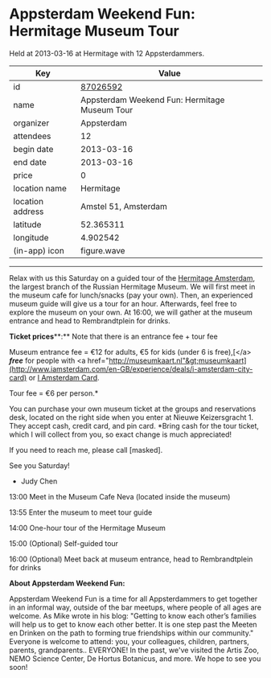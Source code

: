 # Appsterdam Weekend Fun: Hermitage Museum Tour
Held at 2013-03-16 at Hermitage with 12 Appsterdammers.
        
|Key|Value
|---|---|
|id|[87026592](https://www.meetup.com/appsterdam/events/87026592/)|
|name|Appsterdam Weekend Fun: Hermitage Museum Tour|
|organizer|Appsterdam|
|attendees|12|
|begin date|2013-03-16|
|end date|2013-03-16|
|price|0|
|location name|Hermitage|
|location address|Amstel 51, Amsterdam|
|latitude|52.365311|
|longitude|4.902542|
|(in-app) icon|figure.wave|

---

Relax with us this Saturday on a guided tour of the [Hermitage Amsterdam](http://hermitage.nl), the largest branch of the Russian Hermitage Museum. We will first meet in the museum cafe for lunch/snacks (pay your own). Then, an experienced museum guide will give us a tour for an hour. Afterwards, feel free to explore the museum on your own. At 16:00, we will gather at the museum entrance and head to Rembrandtplein for drinks.

**Ticket prices****:** Note that there is an entrance fee + tour fee

Museum entrance fee = €12 for adults, €5 for kids (under 6 is free),[&lt;/a&gt; ***free*** for people with &lt;a href="http://museumkaart.nl"&gt;museumkaart](http://www.iamsterdam.com/en-GB/experience/deals/i-amsterdam-city-card) or [I Amsterdam Card](http://www.iamsterdam.com/en-GB/experience/deals/i-amsterdam-city-card).

Tour fee = €6 per person.*

You can purchase your own museum ticket at the groups and reservations desk, located on the right side when you enter at Nieuwe Keizersgracht 1. They accept cash, credit card, and pin card. *Bring cash for the tour ticket, which I will collect from you, so exact change is much appreciated!

If you need to reach me, please call [masked].

See you Saturday!

- Judy Chen

13:00 Meet in the Museum Cafe Neva (located inside the museum)

13:55 Enter the museum to meet tour guide

14:00 One-hour tour of the Hermitage Museum

15:00 (Optional) Self-guided tour

16:00 (Optional) Meet back at museum entrance, head to Rembrandtplein for drinks

**About Appsterdam Weekend Fun:**

Appsterdam Weekend Fun is a time for all Appsterdammers to get together in an informal way, outside of the bar meetups, where people of all ages are welcome. As Mike wrote in his blog: "Getting to know each other’s families will help us to get to know each other better. It is one step past the Meeten en Drinken on the path to forming true friendships within our community." Everyone is welcome to attend: you, your colleagues, children, partners, parents, grandparents.. EVERYONE! In the past, we've visited the Artis Zoo, NEMO Science Center, De Hortus Botanicus, and more. We hope to see you soon!


